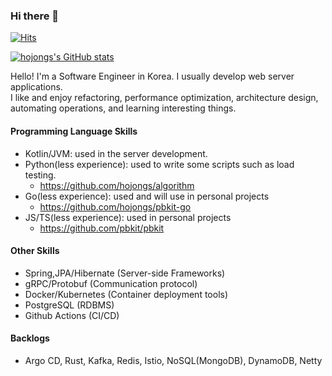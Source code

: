 ### Hi there 👋

[![Hits](https://hits.seeyoufarm.com/api/count/incr/badge.svg?url=https%3A%2F%2Fgithub.com%2Fhojongs&count_bg=%2379C83D&title_bg=%23555555&icon=&icon_color=%23E7E7E7&title=hits&edge_flat=false)](https://hits.seeyoufarm.com)

[![hojongs's GitHub stats](https://github-readme-stats.vercel.app/api?username=hojongs&count_private=true&show_icons=true&theme=dark)](https://github.com/anuraghazra/github-readme-stats)

Hello! I'm a Software Engineer in Korea. I usually develop web server applications.  
I like and enjoy refactoring, performance optimization, architecture design, automating operations, and learning interesting things.

#### Programming Language Skills

- Kotlin/JVM: used in the server development.
- Python(less experience): used to write some scripts such as load testing.
  - https://github.com/hojongs/algorithm
- Go(less experience): used and will use in personal projects
  - https://github.com/hojongs/pbkit-go
- JS/TS(less experience): used in personal projects
  - https://github.com/pbkit/pbkit

#### Other Skills

- Spring,JPA/Hibernate (Server-side Frameworks)
- gRPC/Protobuf (Communication protocol)
- Docker/Kubernetes (Container deployment tools)
- PostgreSQL (RDBMS)
- Github Actions (CI/CD)

#### Backlogs

- Argo CD, Rust, Kafka, Redis, Istio, NoSQL(MongoDB), DynamoDB, Netty

<!--
**hojongs/hojongs** is a ✨ _special_ ✨ repository because its `README.md` (this file) appears on your GitHub profile.

Here are some ideas to get you started:

- 🔭 I’m currently working on ...
- 🌱 I’m currently learning ...
- 👯 I’m looking to collaborate on ...
- 🤔 I’m looking for help with ...
- 💬 Ask me about ...
- 📫 How to reach me: ...
- 😄 Pronouns: ...
- ⚡ Fun fact: ...
-->
